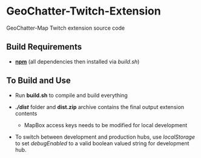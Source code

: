 # GeoChatter-Twitch-Extension
GeoChatter-Map Twitch extension source code


## Build Requirements
- [**npm**](https://www.npmjs.com/) (all dependencies then installed via *build.sh*)


## To Build and Use
- Run **build.sh** to compile and build everything

- ***./dist*** folder and **dist.zip** archive contains the final output extension contents
  + MapBox access keys needs to be modified for local development
  
- To switch between development and production hubs, use *localStorage* to set *debugEnabled* to a valid boolean valued string for development hub. 

